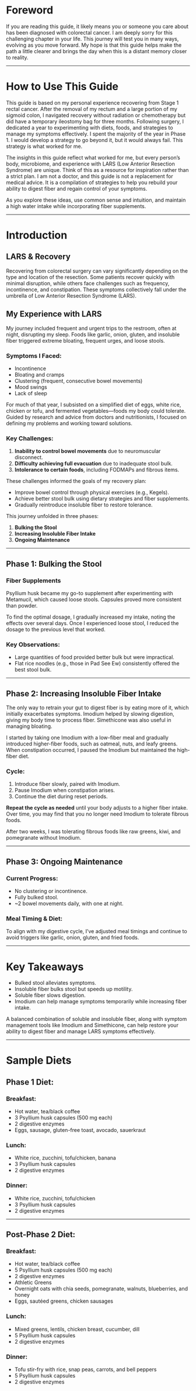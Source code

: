 # Foreword

If you are reading this guide, it likely means you or someone you care about has been diagnosed with colorectal cancer. I am deeply sorry for this challenging chapter in your life. This journey will test you in many ways, evolving as you move forward. My hope is that this guide helps make the path a little clearer and brings the day when this is a distant memory closer to reality.

---

# How to Use This Guide

This guide is based on my personal experience recovering from Stage 1 rectal cancer. After the removal of my rectum and a large portion of my sigmoid colon, I navigated recovery without radiation or chemotherapy but did have a temporary ileostomy bag for three months. Following surgery, I dedicated a year to experimenting with diets, foods, and strategies to manage my symptoms effectively. I spent the majority of the year in Phase 1. I would develop a strategy to go beyond it, but it would always fail. This strategy is what worked for me. 

The insights in this guide reflect what worked for me, but every person’s body, microbiome, and experience with LARS (Low Anterior Resection Syndrome) are unique. Think of this as a resource for inspiration rather than a strict plan. I am not a doctor, and this guide is not a replacement for medical advice. It is a compilation of strategies to help you rebuild your ability to digest fiber and regain control of your symptoms.

As you explore these ideas, use common sense and intuition, and maintain a high water intake while incorporating fiber supplements.

---

# Introduction

## LARS & Recovery

Recovering from colorectal surgery can vary significantly depending on the type and location of the resection. Some patients recover quickly with minimal disruption, while others face challenges such as frequency, incontinence, and constipation. These symptoms collectively fall under the umbrella of Low Anterior Resection Syndrome (LARS).

## My Experience with LARS

My journey included frequent and urgent trips to the restroom, often at night, disrupting my sleep. Foods like garlic, onion, gluten, and insoluble fiber triggered extreme bloating, frequent urges, and loose stools.

### Symptoms I Faced:
- Incontinence  
- Bloating and cramps  
- Clustering (frequent, consecutive bowel movements)  
- Mood swings  
- Lack of sleep  

For much of that year, I subsisted on a simplified diet of eggs, white rice, chicken or tofu, and fermented vegetables—foods my body could tolerate. Guided by research and advice from doctors and nutritionists, I focused on defining my problems and working toward solutions.

### Key Challenges:
1. **Inability to control bowel movements** due to neuromuscular disconnect.  
2. **Difficulty achieving full evacuation** due to inadequate stool bulk.  
3. **Intolerance to certain foods**, including FODMAPs and fibrous items.  

These challenges informed the goals of my recovery plan:
- Improve bowel control through physical exercises (e.g., Kegels).  
- Achieve better stool bulk using dietary strategies and fiber supplements.  
- Gradually reintroduce insoluble fiber to restore tolerance.

This journey unfolded in three phases:  
1. **Bulking the Stool**  
2. **Increasing Insoluble Fiber Intake**  
3. **Ongoing Maintenance**  

---

## Phase 1: Bulking the Stool

### Fiber Supplements

Psyllium husk became my go-to supplement after experimenting with Metamucil, which caused loose stools. Capsules proved more consistent than powder.

To find the optimal dosage, I gradually increased my intake, noting the effects over several days. Once I experienced loose stool, I reduced the dosage to the previous level that worked.

### Key Observations:
- Large quantities of food provided better bulk but were impractical.  
- Flat rice noodles (e.g., those in Pad See Ew) consistently offered the best stool bulk.

---

## Phase 2: Increasing Insoluble Fiber Intake

The only way to retrain your gut to digest fiber is by eating more of it, which initially exacerbates symptoms. Imodium helped by slowing digestion, giving my body time to process fiber. Simethicone was also useful in managing bloating.

I started by taking one Imodium with a low-fiber meal and gradually introduced higher-fiber foods, such as oatmeal, nuts, and leafy greens. When constipation occurred, I paused the Imodium but maintained the high-fiber diet.

### Cycle:
1. Introduce fiber slowly, paired with Imodium.  
2. Pause Imodium when constipation arises.  
3. Continue the diet during reset periods.  

**Repeat the cycle as needed** until your body adjusts to a higher fiber intake. Over time, you may find that you no longer need Imodium to tolerate fibrous foods.  

After two weeks, I was tolerating fibrous foods like raw greens, kiwi, and pomegranate without Imodium.

---

## Phase 3: Ongoing Maintenance

### Current Progress:
- No clustering or incontinence.  
- Fully bulked stool.  
- ~2 bowel movements daily, with one at night.  

### Meal Timing & Diet:
To align with my digestive cycle, I’ve adjusted meal timings and continue to avoid triggers like garlic, onion, gluten, and fried foods.

---

# Key Takeaways

- Bulked stool alleviates symptoms.  
- Insoluble fiber bulks stool but speeds up motility.  
- Soluble fiber slows digestion.  
- Imodium can help manage symptoms temporarily while increasing fiber intake.  

A balanced combination of soluble and insoluble fiber, along with symptom management tools like Imodium and Simethicone, can help restore your ability to digest fiber and manage LARS symptoms effectively.

---

# Sample Diets

## Phase 1 Diet:
### Breakfast:
- Hot water, tea/black coffee  
- 3 Psyllium husk capsules (500 mg each)  
- 2 digestive enzymes  
- Eggs, sausage, gluten-free toast, avocado, sauerkraut  

### Lunch:
- White rice, zucchini, tofu/chicken, banana  
- 3 Psyllium husk capsules  
- 2 digestive enzymes  

### Dinner:
- White rice, zucchini, tofu/chicken  
- 3 Psyllium husk capsules  
- 2 digestive enzymes  

---

## Post-Phase 2 Diet:
### Breakfast:
- Hot water, tea/black coffee  
- 5 Psyllium husk capsules (500 mg each)  
- 2 digestive enzymes  
- Athletic Greens  
- Overnight oats with chia seeds, pomegranate, walnuts, blueberries, and honey  
- Eggs, sautéed greens, chicken sausages  

### Lunch:
- Mixed greens, lentils, chicken breast, cucumber, dill  
- 5 Psyllium husk capsules  
- 2 digestive enzymes  

### Dinner:
- Tofu stir-fry with rice, snap peas, carrots, and bell peppers  
- 5 Psyllium husk capsules  
- 2 digestive enzymes  
